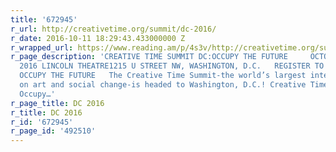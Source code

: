 ```yaml
---
title: '672945'
r_url: http://creativetime.org/summit/dc-2016/
r_date: 2016-10-11 18:29:43.433000000 Z
r_wrapped_url: https://www.reading.am/p/4s3v/http://creativetime.org/summit/dc-2016/
r_page_description: 'CREATIVE TIME SUMMIT DC:OCCUPY THE FUTURE     OCTOBER 14 – 16,
  2016 LINCOLN THEATRE1215 U STREET NW, WASHINGTON, D.C.   REGISTER TO ATTEND   ABOUT
  OCCUPY THE FUTURE   The Creative Time Summit-the world’s largest international conference
  on art and social change-is headed to Washington, D.C.! Creative Time Summit DC:
  Occupy…'
r_page_title: DC 2016
r_title: DC 2016
r_id: '672945'
r_page_id: '492510'
---
```


